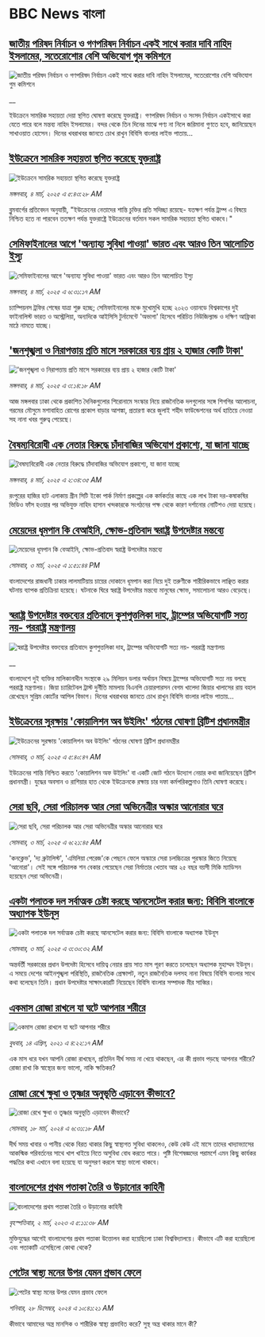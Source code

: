 # BBC News বাংলা## [জাতীয় পরিষদ নির্বাচন ও গণপরিষদ নির্বাচন একই সাথে করার দাবি নাহিদ ইসলামের, সতেরোশোর বেশি অভিযোগ গুম কমিশনে](https://www.bbc.co.uk/bengali/live/cqjdqzg4yk7t?at_campaign=githubrss)![জাতীয় পরিষদ নির্বাচন ও গণপরিষদ নির্বাচন একই সাথে করার দাবি নাহিদ ইসলামের, সতেরোশোর বেশি অভিযোগ গুম কমিশনে](https://ichef.bbci.co.uk/ace/standard/240/cpsprodpb/a6c9/live/d0c56600-f8c8-11ef-9e61-71ee71f26eb1.jpg)__ইউক্রেনে সামরিক সহায়তা দেয়া স্থগিত ঘোষণা করেছে যুক্তরাষ্ট্র। গণপরিষদ নির্বাচন ও সংসদ নির্বাচন একইসাথে করা যেতে পারে বলে মন্তব্য নাহিদ ইসলামের। বন্দর থেকে তিন দিনের মাঝে পণ্য না নিলে জরিমানা গুণতে হবে, জানিয়েছেন সাখাওয়াত হোসেন। দিনের খবরাখবর জানতে চোখ রাখুন বিবিসি বাংলার লাইভ পাতায়...## [ইউক্রেনে সামরিক সহায়তা স্থগিত করেছে যুক্তরাষ্ট্র](https://www.bbc.com/bengali/articles/c74kwlm12zjo?at_campaign=githubrss)![ইউক্রেনে সামরিক সহায়তা স্থগিত করেছে যুক্তরাষ্ট্র](https://ichef.bbci.co.uk/ace/standard/240/cpsprodpb/6a02/live/b983b500-f8aa-11ef-9e61-71ee71f26eb1.jpg)_মঙ্গলবার, ৪ মার্চ, ২০২৫ এ ৫:৪৩:২৮ AM_ব্লুমবার্গের প্রতিবেদন অনুযায়ী, "ইউক্রেনের নেতাদের শান্তি চুক্তির প্রতি সদিচ্ছা রয়েছে- যতক্ষণ পর্যন্ত ট্রাম্প এ বিষয়ে নিশ্চিত হতে না পারবেন ততক্ষণ পর্যন্ত যুক্তরাষ্ট্রে ইউক্রেনের বর্তমান সকল সামরিক সহায়তা স্থগিত থাকবে।"## [সেমিফাইনালের আগে 'অন্যায্য সুবিধা পাওয়া' ভারত এবং আরও তিন আলোচিত ইস্যু](https://www.bbc.com/bengali/articles/c0jg750n4lgo?at_campaign=githubrss)![সেমিফাইনালের আগে 'অন্যায্য সুবিধা পাওয়া' ভারত এবং আরও তিন আলোচিত ইস্যু](https://ichef.bbci.co.uk/ace/standard/240/cpsprodpb/36e1/live/7df9d2d0-f819-11ef-8c03-7dfdbeeb2526.jpg)_মঙ্গলবার, ৪ মার্চ, ২০২৫ এ ৬:৩১:১৭ AM_চ্যাম্পিয়নস ট্রফির শেষের যাত্রা শুরু হচ্ছে; সেমিফাইনালের মঞ্চে মুখোমুখি হচ্ছে ২০২৩ ওয়ানডে বিশ্বকাপের দুই ফাইনালিস্ট ভারত ও অস্ট্রেলিয়া, অন্যদিকে আইসিসি টুর্নামেন্টে 'অভাগা' হিসেবে পরিচিত নিউজিল্যান্ড ও দক্ষিণ আফ্রিকা মাঠে নামতে যাচ্ছে।## ['জনশৃঙ্খলা ও নিরাপত্তায় প্রতি মাসে সরকারের ব্যয় প্রায় ২ হাজার কোটি টাকা'](https://www.bbc.com/bengali/articles/cx2en97q40po?at_campaign=githubrss)!['জনশৃঙ্খলা ও নিরাপত্তায় প্রতি মাসে সরকারের ব্যয় প্রায় ২ হাজার কোটি টাকা'](https://ichef.bbci.co.uk/ace/standard/240/cpsprodpb/5bef/live/3b043c00-f89a-11ef-8c03-7dfdbeeb2526.jpg)_মঙ্গলবার, ৪ মার্চ, ২০২৫ এ ৩:১৪:১৮ AM_আজ মঙ্গলবার ঢাকা থেকে প্রকাশিত দৈনিকগুলোর শিরোনামে সংস্কার নিয়ে রাজনৈতিক দলগুলোর সঙ্গে শিগগির আলোচনা, গরমের মৌসুমে মশাবাহিত রোগের প্রকোপ বাড়ার আশঙ্কা, প্রতারণা করে জুলাই শহীদ ফাউন্ডেশনের অর্থ হাতিয়ে নেওয়া সহ নানা খবর গুরুত্ব পেয়েছে।## [বৈষম্যবিরোধী এক নেতার বিরুদ্ধে  চাঁদাবাজির অভিযোগ প্রকাশ্যে, যা জানা যাচ্ছে](https://www.bbc.com/bengali/articles/c7890vz7rlno?at_campaign=githubrss)![বৈষম্যবিরোধী এক নেতার বিরুদ্ধে  চাঁদাবাজির অভিযোগ প্রকাশ্যে, যা জানা যাচ্ছে](https://ichef.bbci.co.uk/ace/standard/240/cpsprodpb/c73c/live/1c2c2060-f82f-11ef-a8b4-b37546a32a57.jpg)_মঙ্গলবার, ৪ মার্চ, ২০২৫ এ ২:৩৪:৩৫ AM_রংপুরের হাজির হাট এলাকায় গ্রীন সিটি ইকো পার্ক নির্মাণ প্রকল্পের এক কর্মকর্তার কাছে এক লাখ টাকা দর-কষাকষির ভিডিও ফাঁস হওয়ার পর  অভিযুক্ত নাহিদ হাসান খন্দকারকে সংগঠনের পক্ষ থেকে কারণ দর্শানোর নোটিশও দেয়া হয়েছে।## [মেয়েদের ধূমপান কি বেআইনি, ক্ষোভ-প্রতিবাদ স্বরাষ্ট্র উপদেষ্টার মন্তব্যে](https://www.bbc.com/bengali/articles/ce98v4y3zypo?at_campaign=githubrss)![মেয়েদের ধূমপান কি বেআইনি, ক্ষোভ-প্রতিবাদ স্বরাষ্ট্র উপদেষ্টার মন্তব্যে](https://ichef.bbci.co.uk/ace/standard/240/cpsprodpb/fe9a/live/a10568f0-f816-11ef-9e61-71ee71f26eb1.jpg)_সোমবার, ৩ মার্চ, ২০২৫ এ ১:৫১:৪৪ PM_বাংলাদেশের রাজধানী ঢাকার লালমাটিয়ায় চায়ের দোকানে ধূমপান করা নিয়ে দুই তরুণীকে শারীরিকভাবে লাঞ্ছিত করার ঘটনায় ব্যাপক প্রতিক্রিয়া হয়েছে। ঘটনাকে ঘিরে স্বরাষ্ট্র উপদেষ্টার মন্তব্যে মানুষের ক্ষোভ, সমালোচনা আরও বেড়েছে।## [স্বরাষ্ট্র উপদেষ্টার বক্তব্যের প্রতিবাদে কুশপুত্তলিকা দাহ, ট্রাম্পের অভিযোগটি সত্য নয়- পররাষ্ট্র মন্ত্রণালয়](https://www.bbc.co.uk/bengali/live/cjrynjl9v5qt?at_campaign=githubrss)![স্বরাষ্ট্র উপদেষ্টার বক্তব্যের প্রতিবাদে কুশপুত্তলিকা দাহ, ট্রাম্পের অভিযোগটি সত্য নয়- পররাষ্ট্র মন্ত্রণালয়](https://ichef.bbci.co.uk/ace/standard/240/cpsprodpb/76af/live/33ea29f0-f824-11ef-9e61-71ee71f26eb1.jpg)__বাংলাদেশে দুই ব্যক্তির মালিকানাধীন সংস্থাকে ২৯ মিলিয়ন ডলার অর্থায়ন বিষয়ে ট্রাম্পের অভিযোগটি সত্য নয় বলছে পররাষ্ট্র মন্ত্রণালয়। জিয়া চ্যারিটেবল ট্রাস্ট দুর্নীতি মামলায় বিএনপি চেয়ারপারসন বেগম খালেদা জিয়ার খালাসের রায় বহাল রেখেছেন সুপ্রিম কোর্টের আপিল বিভাগ। দিনের খবরাখবর জানতে চোখ রাখুন বিবিসি বাংলার লাইভ পাতায়...## [ইউক্রেনের সুরক্ষায় 'কোয়ালিশন অব উইলিং' গঠনের ঘোষণা ব্রিটিশ প্রধানমন্ত্রীর](https://www.bbc.com/bengali/articles/cp8ydj700y3o?at_campaign=githubrss)![ইউক্রেনের সুরক্ষায় 'কোয়ালিশন অব উইলিং' গঠনের ঘোষণা ব্রিটিশ প্রধানমন্ত্রীর](https://ichef.bbci.co.uk/ace/standard/240/cpsprodpb/452d/live/fadf8e10-f7de-11ef-896e-d7e7fb1719a4.jpg)_সোমবার, ৩ মার্চ, ২০২৫ এ ৫:৪০:৪৭ AM_ইউক্রেনের শান্তি নিশ্চিত করতে 'কোয়ালিশন অফ উইলিং' বা  একটি জোট গঠনে উদ্যোগ নেয়ার কথা জানিয়েছেন ব্রিটিশ প্রধানমন্ত্রী। যুদ্ধের অবসান ও রাশিয়ার হাত থেকে ইউক্রেনকে রক্ষায় চার দফা কর্মপরিকল্পনাও তিনি ঘোষণা করেছে।## [সেরা ছবি, সেরা পরিচালক আর সেরা অভিনেত্রীর অস্কার আনোরার ঘরে](https://www.bbc.com/bengali/articles/cge1gxq88r7o?at_campaign=githubrss)![সেরা ছবি, সেরা পরিচালক আর সেরা অভিনেত্রীর অস্কার আনোরার ঘরে](https://ichef.bbci.co.uk/ace/standard/240/cpsprodpb/114c/live/8a6afbd0-f7f5-11ef-8c03-7dfdbeeb2526.jpg)_সোমবার, ৩ মার্চ, ২০২৫ এ ৬:২১:৪৫ AM_'কনক্লেভ', 'দ্য ব্রুটালিস্ট', 'এমিলিয়া পেরেজ'কে পেছনে ফেলে অস্কারে সেরা চলচ্চিত্রের পুরস্কার জিতে নিয়েছে 'আনোরা'। সেই সঙ্গে পরিচালক শন বেকার পেয়েছেন সেরা নির্মাতার খেতাব আর ২৫ বছর বয়সী মিকি ম্যাডিসন হয়েছেন সেরা অভিনেত্রী।## [একটা পলাতক দল সর্বাত্মক চেষ্টা করছে আনসেটেল করার জন্য:  বিবিসি বাংলাকে অধ্যাপক ইউনূস ](https://www.bbc.com/bengali/articles/cn4yy9gr8dlo?at_campaign=githubrss)![একটা পলাতক দল সর্বাত্মক চেষ্টা করছে আনসেটেল করার জন্য:  বিবিসি বাংলাকে অধ্যাপক ইউনূস ](https://ichef.bbci.co.uk/ace/standard/240/cpsprodpb/62c1/live/00c95a20-f5bb-11ef-896e-d7e7fb1719a4.jpg)_সোমবার, ৩ মার্চ, ২০২৫ এ ৩:৩০:৩২ AM_অন্তর্বর্তী সরকারের প্রধান উপদেষ্টা হিসেবে দায়িত্ব নেয়ার প্রায় সাত মাস পূরণ করতে চলেছেন অধ্যাপক মুহাম্মদ ইউনূস। এ সময়ে দেশের আইনশৃঙ্খলা পরিস্থিতি, রাজনৈতিক প্রেক্ষাপট, নতুন রাজনৈতিক দলসহ নানা বিষয়ে বিবিসি বাংলার সাথে কথা বলেছেন তিনি। প্রধান উপদেষ্টার সাক্ষাৎকারটি নিয়েছেন বিবিসি বাংলার সম্পাদক মীর সাব্বির।## [একমাস রোজা রাখলে যা ঘটে আপনার শরীরে](https://www.bbc.com/bengali/news-44111398?at_campaign=githubrss)![একমাস রোজা রাখলে যা ঘটে আপনার শরীরে](https://ichef.bbci.co.uk/ace/standard/240/cpsprodpb/CA0A/production/_106822715_gettyimages-541284296.jpg)_বুধবার, ১৪ এপ্রিল, ২০২১ এ ৪:২২:১৭ AM_এক মাস ধরে যখন আপনি রোজা রাখছেন, প্রতিদিন দীর্ঘ সময় না খেয়ে থাকছেন, এর কী প্রভাব পড়ছে আপনার শরীরে? রোজা রাখা কি স্বাস্থ্যের জন্য ভালো, নাকি ক্ষতিকর?## [রোজা রেখে ক্ষুধা ও তৃষ্ণার অনুভূতি এড়াবেন কীভাবে? ](https://www.bbc.com/bengali/articles/cz4z9z0v375o?at_campaign=githubrss)![রোজা রেখে ক্ষুধা ও তৃষ্ণার অনুভূতি এড়াবেন কীভাবে? ](https://ichef.bbci.co.uk/ace/standard/240/cpsprodpb/b11a/live/74c16160-e050-11ee-9410-0f893255c2a0.jpg)_সোমবার, ১৮ মার্চ, ২০২৪ এ ৬:৩১:১৮ AM_দীর্ঘ সময় খাবার ও পানীয় থেকে বিরত থাকার কিছু স্বাস্থ্যগত সুবিধা থাকলেও, কেউ কেউ এই মাসে তাদের খাদ্যাভ্যাসের আকস্মিক পরিবর্তনের সাথে খাপ খাইয়ে নিতে অসুবিধা বোধ করতে পারে। পুষ্টি বিশেষজ্ঞদের পরামর্শে এমন কিছু কার্যকর পদ্ধতির কথা এখানে বলা হয়েছে যা অনুসরণ করলে স্বাস্থ্য ভালো থাকবে।## [বাংলাদেশের প্রথম পতাকা তৈরি ও উড়ানোর কাহিনী    ](https://www.bbc.com/bengali/articles/cd1ypln4jzjo?at_campaign=githubrss)![বাংলাদেশের প্রথম পতাকা তৈরি ও উড়ানোর কাহিনী    ](https://ichef.bbci.co.uk/ace/standard/240/cpsprodpb/9362/live/5be0e5d0-b80b-11ed-9874-351a14ccfe6f.jpg)_বৃহস্পতিবার, ২ মার্চ, ২০২৩ এ ৫:১১:৩৮ AM_মুক্তিযুদ্ধের আগেই বাংলাদেশের প্রথম পতাকা উত্তোলন করা হয়েছিলো ঢাকা বিশ্ববিদ্যালয়ে। কীভাবে এটি করা হয়েছিলো এবং পতাকাটি এসেছিলো কোথা থেকে?## [পেটের স্বাস্থ্য মনের উপর যেমন প্রভাব ফেলে](https://www.bbc.com/bengali/articles/cl7y80wregwo?at_campaign=githubrss)![পেটের স্বাস্থ্য মনের উপর যেমন প্রভাব ফেলে](https://ichef.bbci.co.uk/ace/standard/240/cpsprodpb/6a6c/live/d12fbd90-3f5d-11ef-9e1c-3b4a473456a6.jpg)_শনিবার, ২৮ ডিসেম্বর, ২০২৪ এ ১০:৪১:২১ AM_কীভাবে আমাদের অন্ত্র মানসিক ও শারীরিক স্বাস্থ্য প্রভাবিত করে? সুস্থ অন্ত্র থাকার মানে কী?